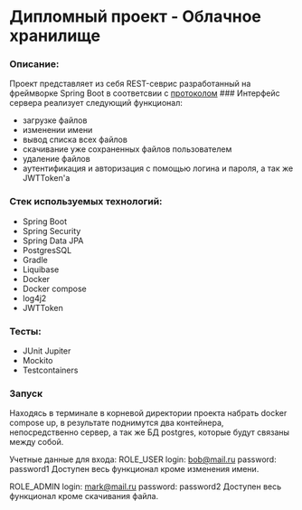 # Дипломный проект - Облачное хранилище

### Описание:
Проект представляет из себя REST-севрис разработанный на фреймворке Spring Boot в соответсвии с [протоколом](https://github.com/netology-code/jd-homeworks/blob/master/diploma/CloudServiceSpecification.yaml)    ### Интерфейс сервера реализует следующий функционал:
- загрузке файлов
- изменении имени
- вывод списка всех файлов
- скачивание уже сохраненных файлов пользователем
- удаление файлов
- аутентификация и авторизация с помощью логина и пароля, а так же JWTToken'а

### Стек используемых технологий:
- Spring Boot
- Spring Security
- Spring Data JPA
- PostgresSQL
- Gradle
- Liquibase
- Docker
- Docker compose
- log4j2
- JWTToken

### Тесты:
- JUnit Jupiter
- Mockito
- Testcontainers

### Запуск
Находясь в терминале в корневой директории проекта набрать docker compose up, в результате поднимутся два контейнера, непосредственно сервер, а так же БД postgres,
которые будут связаны между собой.

Учетные данные для входа:
ROLE_USER
login: bob@mail.ru
password: password1
Доступен весь функционал кроме изменения имени.

ROLE_ADMIN
login: mark@mail.ru
password: password2
Доступен весь функционал кроме скачивания файла.
